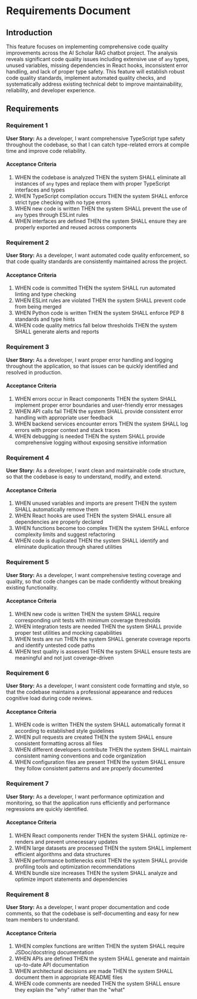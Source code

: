 # Requirements Document

## Introduction

This feature focuses on implementing comprehensive code quality improvements across the AI Scholar RAG chatbot project. The analysis reveals significant code quality issues including extensive use of `any` types, unused variables, missing dependencies in React hooks, inconsistent error handling, and lack of proper type safety. This feature will establish robust code quality standards, implement automated quality checks, and systematically address existing technical debt to improve maintainability, reliability, and developer experience.

## Requirements

### Requirement 1

**User Story:** As a developer, I want comprehensive TypeScript type safety throughout the codebase, so that I can catch type-related errors at compile time and improve code reliability.

#### Acceptance Criteria

1. WHEN the codebase is analyzed THEN the system SHALL eliminate all instances of `any` types and replace them with proper TypeScript interfaces and types
2. WHEN TypeScript compilation occurs THEN the system SHALL enforce strict type checking with no type errors
3. WHEN new code is written THEN the system SHALL prevent the use of `any` types through ESLint rules
4. WHEN interfaces are defined THEN the system SHALL ensure they are properly exported and reused across components

### Requirement 2

**User Story:** As a developer, I want automated code quality enforcement, so that code quality standards are consistently maintained across the project.

#### Acceptance Criteria

1. WHEN code is committed THEN the system SHALL run automated linting and type checking
2. WHEN ESLint rules are violated THEN the system SHALL prevent code from being merged
3. WHEN Python code is written THEN the system SHALL enforce PEP 8 standards and type hints
4. WHEN code quality metrics fall below thresholds THEN the system SHALL generate alerts and reports

### Requirement 3

**User Story:** As a developer, I want proper error handling and logging throughout the application, so that issues can be quickly identified and resolved in production.

#### Acceptance Criteria

1. WHEN errors occur in React components THEN the system SHALL implement proper error boundaries and user-friendly error messages
2. WHEN API calls fail THEN the system SHALL provide consistent error handling with appropriate user feedback
3. WHEN backend services encounter errors THEN the system SHALL log errors with proper context and stack traces
4. WHEN debugging is needed THEN the system SHALL provide comprehensive logging without exposing sensitive information

### Requirement 4

**User Story:** As a developer, I want clean and maintainable code structure, so that the codebase is easy to understand, modify, and extend.

#### Acceptance Criteria

1. WHEN unused variables and imports are present THEN the system SHALL automatically remove them
2. WHEN React hooks are used THEN the system SHALL ensure all dependencies are properly declared
3. WHEN functions become too complex THEN the system SHALL enforce complexity limits and suggest refactoring
4. WHEN code is duplicated THEN the system SHALL identify and eliminate duplication through shared utilities

### Requirement 5

**User Story:** As a developer, I want comprehensive testing coverage and quality, so that code changes can be made confidently without breaking existing functionality.

#### Acceptance Criteria

1. WHEN new code is written THEN the system SHALL require corresponding unit tests with minimum coverage thresholds
2. WHEN integration tests are needed THEN the system SHALL provide proper test utilities and mocking capabilities
3. WHEN tests are run THEN the system SHALL generate coverage reports and identify untested code paths
4. WHEN test quality is assessed THEN the system SHALL ensure tests are meaningful and not just coverage-driven

### Requirement 6

**User Story:** As a developer, I want consistent code formatting and style, so that the codebase maintains a professional appearance and reduces cognitive load during code reviews.

#### Acceptance Criteria

1. WHEN code is written THEN the system SHALL automatically format it according to established style guidelines
2. WHEN pull requests are created THEN the system SHALL ensure consistent formatting across all files
3. WHEN different developers contribute THEN the system SHALL maintain consistent naming conventions and code organization
4. WHEN configuration files are present THEN the system SHALL ensure they follow consistent patterns and are properly documented

### Requirement 7

**User Story:** As a developer, I want performance optimization and monitoring, so that the application runs efficiently and performance regressions are quickly identified.

#### Acceptance Criteria

1. WHEN React components render THEN the system SHALL optimize re-renders and prevent unnecessary updates
2. WHEN large datasets are processed THEN the system SHALL implement efficient algorithms and data structures
3. WHEN performance bottlenecks exist THEN the system SHALL provide profiling tools and optimization recommendations
4. WHEN bundle size increases THEN the system SHALL analyze and optimize import statements and dependencies

### Requirement 8

**User Story:** As a developer, I want proper documentation and code comments, so that the codebase is self-documenting and easy for new team members to understand.

#### Acceptance Criteria

1. WHEN complex functions are written THEN the system SHALL require JSDoc/docstring documentation
2. WHEN APIs are defined THEN the system SHALL generate and maintain up-to-date API documentation
3. WHEN architectural decisions are made THEN the system SHALL document them in appropriate README files
4. WHEN code comments are needed THEN the system SHALL ensure they explain the "why" rather than the "what"